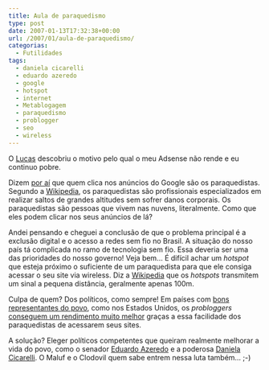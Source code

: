 ```yaml
---
title: Aula de paraquedismo
type: post
date: 2007-01-13T17:32:38+00:00
url: /2007/01/aula-de-paraquedismo/
categorias:
  - Futilidades
tags:
  - daniela cicarelli
  - eduardo azeredo
  - google
  - hotspot
  - internet
  - Metablogagem
  - paraquedismo
  - problogger
  - seo
  - wireless
---
```


O [Lucas][1] descobriu o motivo pelo qual o meu Adsense não rende e eu continuo pobre.

Dizem [por aí][2] que quem clica nos anúncios do Google são os paraquedistas. Segundo a [Wikipedia][3], os paraquedistas são profissionais especializados em realizar saltos de grandes altitudes sem sofrer danos corporais. Os paraquedistas são pessoas que vivem nas nuvens, literalmente. Como que eles podem clicar nos seus anúncios de lá?

Andei pensando e cheguei a conclusão de que o problema principal é a exclusão digital e o acesso a redes sem fio no Brasil. A situação do nosso país tá complicada no ramo de tecnologia sem fio. Essa deveria ser uma das prioridades do nosso governo! Veja bem… É difícil achar um _hotspot_ que esteja próximo o suficiente de um paraquedista para que ele consiga acessar o seu site via wireless. Diz a [Wikipedia][4] que os _hotspots_ transmitem um sinal a pequena distância, geralmente apenas 100m.

Culpa de quem? Dos políticos, como sempre! Em países com [bons representantes do povo][5], como nos Estados Unidos, os _probloggers_ [conseguem um rendimento muito melhor][6] graças a essa facilidade dos paraquedistas de acessarem seus sites.

A solução? Eleger políticos competentes que queiram realmente melhorar a vida do povo, como o senador [Eduardo Azeredo][7] e a poderosa [Daniela Cicarelli][8]. O Maluf e o Clodovil quem sabe entrem nessa luta também… ;-)

[1]: http://lucasmadeira.blogspot.com/
[2]: http://www.contraditorium.com/2006/11/28/no-gosta-de-paraquedistas-visitante-bomba-bem-pior/
[3]: http://pt.wikipedia.org/wiki/Paraquedista
[4]: http://pt.wikipedia.org/wiki/Wi-Fi
[5]: http://malvicioso.com/2007/01/11/gollum-gollum/
[6]: http://malvicioso.com/2006/12/12/john-chow-e-o-cara/
[7]: http://www.openbrasil.org/internetlivre/
[8]: http://malvicioso.com/2007/01/09/liberdade-controlada/
